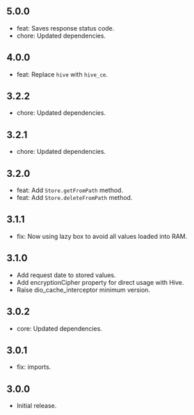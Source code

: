 ## 5.0.0
- feat: Saves response status code.
- chore: Updated dependencies.

## 4.0.0
- feat: Replace `hive` with `hive_ce`.

## 3.2.2
- chore: Updated dependencies.

## 3.2.1
- chore: Updated dependencies.

## 3.2.0
- feat: Add `Store.getFromPath` method.
- feat: Add `Store.deleteFromPath` method.

## 3.1.1
- fix: Now using lazy box to avoid all values loaded into RAM.

## 3.1.0
- Add request date to stored values.
- Add encryptionCipher property for direct usage with Hive.
- Raise dio_cache_interceptor minimum version.

## 3.0.2
- core: Updated dependencies.

## 3.0.1
- fix: imports.

## 3.0.0
- Initial release.